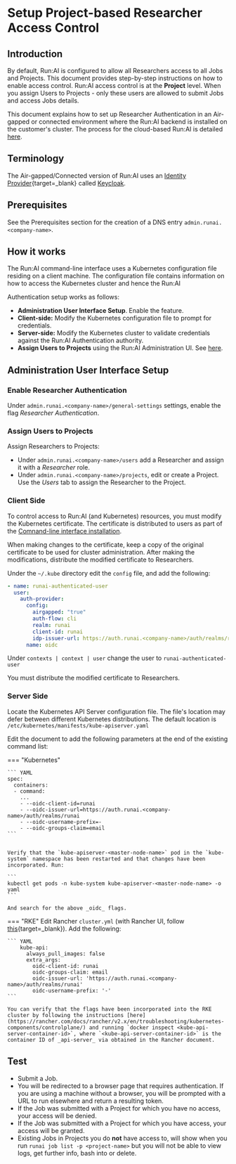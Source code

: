 # Setup Project-based Researcher Access Control

## Introduction

By default, Run:AI is configured to allow all Researchers access to all Jobs and Projects.  This document provides step-by-step instructions on how to enable access control. Run:AI access control is at the __Project__ level. When you assign Users to Projects - only these users are allowed to submit Jobs and access Jobs details. 

This document explains how to set up Researcher Authentication in an Air-gapped or connected environment where the Run:AI backend is installed on the customer's cluster. The process for the cloud-based Run:AI is detailed [here](../../runai-setup/cluster-setup/researcher-authentication/). 



## Terminology

The Air-gapped/Connected version of Run:AI uses an [Identity Provider](https://en.wikipedia.org/wiki/Identity_provider){target=_blank} called [Keycloak](https://www.keycloak.org/). 

## Prerequisites 

See the Prerequisites section for the creation of a DNS entry `admin.runai.<company-name>`. 


## How it works

The Run:AI command-line interface uses a Kubernetes configuration file residing on a client machine. The configuration file contains information on how to access the Kubernetes cluster and hence the Run:AI 

Authentication setup works as follows:

* __Administration User Interface Setup__. Enable the feature.
* __Client-side:__ Modify the Kubernetes configuration file to prompt for credentials.
* __Server-side:__ Modify the Kubernetes cluster to validate credentials against the Run:AI Authentication authority. 
* __Assign Users to Projects__ using the Run:AI Administration UI. See [here](../../admin-ui-setup/project-setup/#assign-users-to-project).


## Administration User Interface Setup

### Enable Researcher Authentication

Under `admin.runai.<company-name>/general-settings` settings, enable the flag _Researcher Authentication_.

### Assign Users to Projects

Assign Researchers to Projects:

* Under `admin.runai.<company-name>/users` add a Researcher and assign it with a _Researcher_ role.
* Under `admin.runai.<company-name>/projects`, edit or create a Project. Use the _Users_ tab to assign the Researcher to the Project. 



### Client Side 

To control access to Run:AI (and Kubernetes) resources, you must modify the Kubernetes certificate. The certificate is distributed to users as part of the [Comnand-line interface installation](../../../runai-setup/researcher-setup/cli-install#kubernetes-configuration). 

When making changes to the certificate, keep a copy of the original certificate to be used for cluster administration. After making the modifications, distribute the modified certificate to Researchers. 

Under the `~/.kube` directory edit the `config` file, and add the following:

``` YAML
- name: runai-authenticated-user
  user:
    auth-provider:
      config:
        airgapped: "true"
        auth-flow: cli
        realm: runai
        client-id: runai
        idp-issuer-url: https://auth.runai.<company-name>/auth/realms/runai
      name: oidc
```

Under `contexts | context | user` change the user to `runai-authenticated-user`


You must distribute the modified certificate to Researchers. 



### Server Side

Locate the Kubernetes API Server configuration file. The file's location may defer between different Kubernetes distributions. The default location is `/etc/kubernetes/manifests/kube-apiserver.yaml`

Edit the document to add the following parameters at the end of the existing command list:


=== "Kubernetes"

    ``` YAML
    spec:
      containers:
      - command:
        ... 
        - --oidc-client-id=runai
        - --oidc-issuer-url=https://auth.runai.<company-name>/auth/realms/runai
        - --oidc-username-prefix=-
        - --oidc-groups-claim=email
    ```


    Verify that the `kube-apiserver-<master-node-name>` pod in the `kube-system` namespace has been restarted and that changes have been incorporated. Run:

    ```
    kubectl get pods -n kube-system kube-apiserver-<master-node-name> -o yaml
    ```

    And search for the above _oidc_ flags. 

=== "RKE"
    Edit Rancher `cluster.yml` (with Rancher UI, follow [this](https://rancher.com/docs/rancher/v2.x/en/cluster-admin/editing-clusters/#editing-clusters-in-the-rancher-ui){target=_blank}). Add the following:

    ``` YAML
        kube-api:
          always_pull_images: false
          extra_args:
            oidc-client-id: runai
            oidc-groups-claim: email
            oidc-issuer-url: 'https://auth.runai.<company-name>/auth/realms/runai'
            oidc-username-prefix: '-'
    ```

    You can verify that the flags have been incorporated into the RKE cluster by following the instructions [here](https://rancher.com/docs/rancher/v2.x/en/troubleshooting/kubernetes-components/controlplane/) and running `docker inspect <kube-api-server-container-id>`, where `<kube-api-server-container-id>` is the container ID of _api-server_ via obtained in the Rancher document. 


## Test

* Submit a Job.
* You will be redirected to a browser page that requires authentication. If you are using a machine without a browser, you will be prompted with a URL to run elsewhere and return a resulting token. 
* If the Job was submitted with a Project for which you have no access, your access will be denied. 
* If the Job was submitted with a Project for which you have access, your access will be granted.
* Existing Jobs in Projects you do __not__ have access to, will show when you run `runai job list -p <project-name>` but you will not be able to view logs, get further info, bash into or delete. 

 
